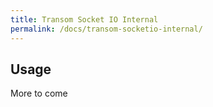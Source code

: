 ```yaml
---
title: Transom Socket IO Internal
permalink: /docs/transom-socketio-internal/
---
```


## Usage
 More to come